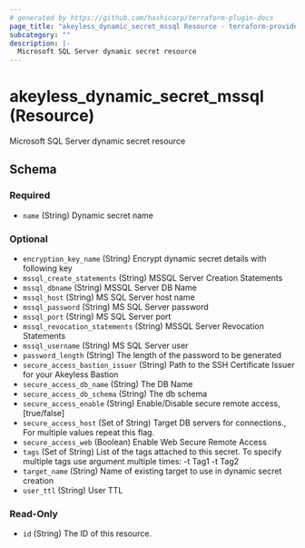 ```yaml
---
# generated by https://github.com/hashicorp/terraform-plugin-docs
page_title: "akeyless_dynamic_secret_mssql Resource - terraform-provider-akeyless"
subcategory: ""
description: |-
  Microsoft SQL Server dynamic secret resource
---
```


# akeyless_dynamic_secret_mssql (Resource)

Microsoft SQL Server dynamic secret resource



<!-- schema generated by tfplugindocs -->
## Schema

### Required

- `name` (String) Dynamic secret name

### Optional

- `encryption_key_name` (String) Encrypt dynamic secret details with following key
- `mssql_create_statements` (String) MSSQL Server Creation Statements
- `mssql_dbname` (String) MSSQL Server DB Name
- `mssql_host` (String) MS SQL Server host name
- `mssql_password` (String) MS SQL Server password
- `mssql_port` (String) MS SQL Server port
- `mssql_revocation_statements` (String) MSSQL Server Revocation Statements
- `mssql_username` (String) MS SQL Server user
- `password_length` (String) The length of the password to be generated
- `secure_access_bastion_issuer` (String) Path to the SSH Certificate Issuer for your Akeyless Bastion
- `secure_access_db_name` (String) The DB Name
- `secure_access_db_schema` (String) The db schema
- `secure_access_enable` (String) Enable/Disable secure remote access, [true/false]
- `secure_access_host` (Set of String) Target DB servers for connections., For multiple values repeat this flag.
- `secure_access_web` (Boolean) Enable Web Secure Remote Access
- `tags` (Set of String) List of the tags attached to this secret. To specify multiple tags use argument multiple times: -t Tag1 -t Tag2
- `target_name` (String) Name of existing target to use in dynamic secret creation
- `user_ttl` (String) User TTL

### Read-Only

- `id` (String) The ID of this resource.


